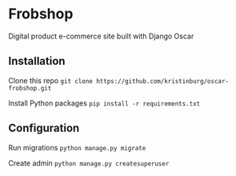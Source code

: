 # Frobshop

Digital product e-commerce site built with Django Oscar

## Installation

Clone this repo
``` git clone https://github.com/kristinburg/oscar-frobshop.git ```

Install Python packages
``` pip install -r requirements.txt ```

## Configuration

Run migrations
``` python manage.py migrate ```

Create admin
``` python manage.py createsuperuser ```
